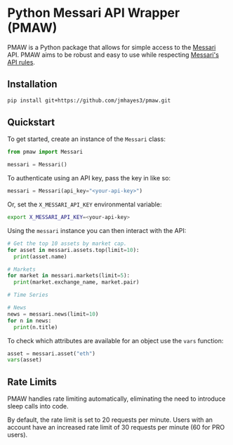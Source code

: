 # Python Messari API Wrapper (PMAW)

PMAW is a Python package that allows for simple access to the [Messari](https://messari.io) API.
PMAW aims to be robust and easy to use while respecting [Messari's API rules](https://messari.io/api/docs).

## Installation
```sh
pip install git+https://github.com/jmhayes3/pmaw.git
```

## Quickstart
To get started, create an instance of the ``Messari`` class:
```python
from pmaw import Messari

messari = Messari()
```

To authenticate using an API key, pass the key in like so:
```python
messari = Messari(api_key="<your-api-key>")
```

Or, set the ``X_MESSARI_API_KEY`` environmental variable:
```sh
export X_MESSARI_API_KEY=<your-api-key>
```

Using the ``messari`` instance you can then interact with the API:
```python
# Get the top 10 assets by market cap.
for asset in messari.assets.top(limit=10):
  print(asset.name)

# Markets
for market in messari.markets(limit=5):
  print(market.exchange_name, market.pair)

# Time Series

# News
news = messari.news(limit=10)
for n in news:
  print(n.title)
```

To check which attributes are available for an object use the ``vars`` function:
```python
asset = messari.asset("eth")
vars(asset)
```

## Rate Limits
PMAW handles rate limiting automatically, eliminating the need to introduce sleep calls into code.

By default, the rate limit is set to 20 requests per minute.
Users with an account have an increased rate limit of 30 requests per minute (60 for PRO users).
